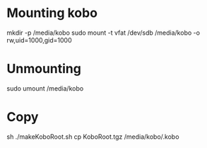 # Mounting kobo

mkdir -p /media/kobo
sudo mount -t vfat /dev/sdb /media/kobo -o rw,uid=1000,gid=1000

# Unmounting

sudo umount /media/kobo

# Copy

sh ./makeKoboRoot.sh
cp KoboRoot.tgz /media/kobo/.kobo
